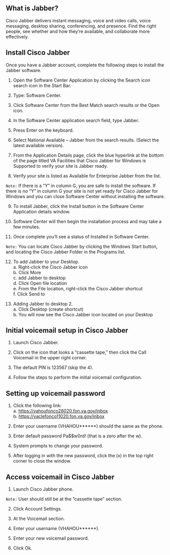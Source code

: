 ## What is Jabber?
Cisco Jabber delivers instant messaging, voice and video calls, voice messaging, desktop sharing, conferencing, and presence. Find the right people, see whether and how they’re available, and collaborate more effectively.  

## Install Cisco Jabber
Once you have a Jabber account, complete the following steps to install the Jabber software.

1. Open the Software Center Application by clicking the Search icon search icon in the Start Bar.
   
2. Type: Software Center.  
   
3. Click Software Center from the Best Match search results or the Open icon.  

4. In the Software Center application search field, type Jabber.
   
5. Press Enter on the keyboard.
   
6. Select National Available – Jabber from the search results. (Select the latest available version).  

7. From the Application Details page, click the blue hyperlink at the bottom of the page titled VA Facilities that Cisco Jabber for Windows is Supported to verify your site is Jabber ready.  

8. Verify your site is listed as Available for Enterprise Jabber from the list.  

`Note:` If there is a “Y” in column G, you are safe to install the software. If there is no “Y” in column G your site is not yet ready for Cisco Jabber for Windows and you can close Software Center without installing the software.  

9. To install Jabber, click the Install button in the Software Center Application details window.  

10. Software Center will then begin the installation process and may take a few minutes.  

11. Once complete you’ll see a status of Installed in Software Center.  

`Note:` You can locate Cisco Jabber by clicking the Windows Start button, and locating the Cisco Jabber Folder in the Programs list.  

12. To add Jabber to your Desktop.  
  a. Right-click the Cisco Jabber icon  
  b. Click More  
  c. add Jabber to desktop  
  d. Click Open file location  
  e. From the File location, right-click the Cisco Jabber shortcut  
  f. Click Send to

13. Adding Jabber to desktop 2.  
  a. Click Desktop (create shortcut)  
  b. You will now see the Cisco Jabber icon located on your Desktop

## Initial voicemail setup in Cisco Jabber 
1. Launch Cisco Jabber.  

2. Click on the icon that looks a “cassette tape,” then click the Call Voicemail in the upper right corner.  

3. The default PIN is 123567 (skip the 4).   

4. Follow the steps to perform the initial voicemail configuration.

## Setting up voicemail password    
1. Click the following link:  
   a. https://vahoufonco28020.fon.va.gov/inbox  
   b. https://vaclefonco11020.fon.va.gov/inbox  

2. Enter your username (VHAHOU******) should the same as the phone.  

3. Enter default password Pa$$w0rd! (that is a zero after the w).  

4. System prompts to change your password.  

5. After logging in with the new password, click the (x) in the top right corner to close the window.   

## Access voicemail in Cisco Jabber 
1. Launch Cisco Jabber phone.

`Note:` User should still be at the “cassette tape” section.  

2. Click Account Settings.  

3. At the Voicemail section.  

4. Enter your username (VHAHOU******).  

5. Enter your new voicemail password.  

6. Click Ok.  

  
